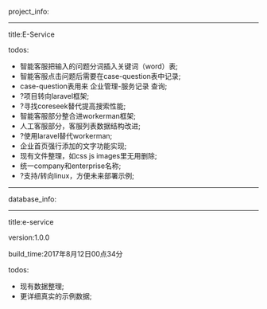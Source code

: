 project_info:

---

title:E-Service

todos:
- 智能客服把输入的问题分词插入关键词（word）表;
- 智能客服点击问题后需要在case-question表中记录;
- case-question表用来 企业管理-服务记录 查询;
- ?项目转向laravel框架;
- ?寻找coreseek替代提高搜索性能;
- 智能客服部分整合进workerman框架;
- 人工客服部分，客服列表数据结构改进;
- ?使用laravel替代workerman;
- 企业首页强行添加的文字功能实现;
- 现有文件整理，如css js images里无用删除;
- 统一company和enterprise名称;
- ?支持/转向linux，方便未来部署示例;

---

database_info:

---

title:e-service

version:1.0.0

build_time:2017年8月12日00点34分

todos:
- 现有数据整理;
- 更详细真实的示例数据;
